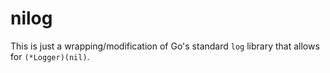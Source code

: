 # nilog
This is just a wrapping/modification of Go's standard `log` library that allows for `(*Logger)(nil)`.
